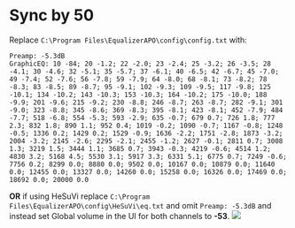 # Sync by 50
Replace `C:\Program Files\EqualizerAPO\config\config.txt` with:
```
Preamp: -5.3dB
GraphicEQ: 10 -84; 20 -1.2; 22 -2.0; 23 -2.4; 25 -3.2; 26 -3.5; 28 -4.1; 30 -4.6; 32 -5.1; 35 -5.7; 37 -6.1; 40 -6.5; 42 -6.7; 45 -7.0; 49 -7.4; 52 -7.6; 56 -7.8; 59 -7.9; 64 -8.0; 68 -8.1; 73 -8.2; 78 -8.3; 83 -8.5; 89 -8.7; 95 -9.1; 102 -9.3; 109 -9.5; 117 -9.8; 125 -10.1; 134 -10.2; 143 -10.3; 153 -10.3; 164 -10.2; 175 -10.0; 188 -9.9; 201 -9.6; 215 -9.2; 230 -8.8; 246 -8.7; 263 -8.7; 282 -9.1; 301 -9.0; 323 -8.8; 345 -8.6; 369 -8.3; 395 -8.1; 423 -8.1; 452 -7.9; 484 -7.7; 518 -6.8; 554 -5.3; 593 -2.9; 635 -0.7; 679 0.7; 726 1.8; 777 2.3; 832 1.8; 890 1.1; 952 0.4; 1019 -0.2; 1090 -0.7; 1167 -0.8; 1248 -0.5; 1336 0.2; 1429 0.2; 1529 -0.9; 1636 -2.2; 1751 -2.8; 1873 -3.2; 2004 -3.2; 2145 -2.6; 2295 -2.1; 2455 -1.2; 2627 -0.1; 2811 0.7; 3008 1.3; 3219 1.5; 3444 1.1; 3685 0.7; 3943 -0.3; 4219 -0.6; 4514 1.2; 4830 3.2; 5168 4.5; 5530 3.1; 5917 3.3; 6331 5.1; 6775 0.7; 7249 -0.6; 7756 0.2; 8299 0.0; 8880 0.0; 9502 0.0; 10167 0.0; 10879 0.0; 11640 0.0; 12455 0.0; 13327 0.0; 14260 0.0; 15258 0.0; 16326 0.0; 17469 0.0; 18692 0.0; 20000 0.0
```
**OR** if using HeSuVi replace `C:\Program Files\EqualizerAPO\config\HeSuVi\eq.txt` and omit `Preamp: -5.3dB` and instead set Global volume in the UI for both channels to **-53**.
![](https://raw.githubusercontent.com/jaakkopasanen/AutoEq/master/results/SBAF-Serious/innerfidelity/onear/Sync%20by%2050/Sync%20by%2050.png)